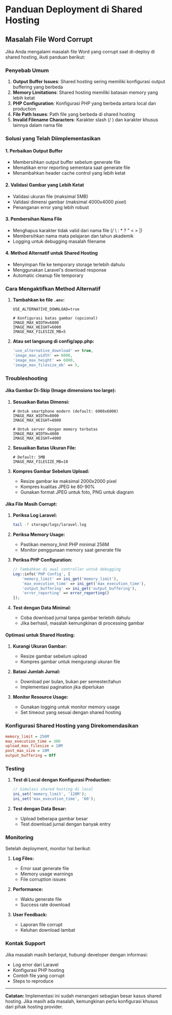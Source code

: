 # Panduan Deployment di Shared Hosting

## Masalah File Word Corrupt

Jika Anda mengalami masalah file Word yang corrupt saat di-deploy di shared hosting, ikuti panduan berikut:

### Penyebab Umum

1. **Output Buffer Issues**: Shared hosting sering memiliki konfigurasi output buffering yang berbeda
2. **Memory Limitations**: Shared hosting memiliki batasan memory yang lebih ketat
3. **PHP Configuration**: Konfigurasi PHP yang berbeda antara local dan production
4. **File Path Issues**: Path file yang berbeda di shared hosting
5. **Invalid Filename Characters**: Karakter slash (/ \) dan karakter khusus lainnya dalam nama file

### Solusi yang Telah Diimplementasikan

#### 1. Perbaikan Output Buffer
- Membersihkan output buffer sebelum generate file
- Mematikan error reporting sementara saat generate file
- Menambahkan header cache control yang lebih ketat

#### 2. Validasi Gambar yang Lebih Ketat
- Validasi ukuran file (maksimal 5MB)
- Validasi dimensi gambar (maksimal 4000x4000 pixel)
- Penanganan error yang lebih robust

#### 3. Pembersihan Nama File
- Menghapus karakter tidak valid dari nama file (/ \ : * ? " < > |)
- Membersihkan nama mata pelajaran dan tahun akademik
- Logging untuk debugging masalah filename

#### 4. Method Alternatif untuk Shared Hosting
- Menyimpan file ke temporary storage terlebih dahulu
- Menggunakan Laravel's download response
- Automatic cleanup file temporary

### Cara Mengaktifkan Method Alternatif

1. **Tambahkan ke file `.env`:**
   ```
   USE_ALTERNATIVE_DOWNLOAD=true
   
   # Konfigurasi batas gambar (opsional)
   IMAGE_MAX_WIDTH=6000
   IMAGE_MAX_HEIGHT=6000
   IMAGE_MAX_FILESIZE_MB=5
   ```

2. **Atau set langsung di config/app.php:**
   ```php
   'use_alternative_download' => true,
   'image_max_width' => 6000,
   'image_max_height' => 6000,
   'image_max_filesize_mb' => 5,
   ```

### Troubleshooting

#### Jika Gambar Di-Skip (Image dimensions too large):

1. **Sesuaikan Batas Dimensi:**
   ```env
   # Untuk smartphone modern (default: 6000x6000)
   IMAGE_MAX_WIDTH=8000
   IMAGE_MAX_HEIGHT=8000
   
   # Untuk server dengan memory terbatas
   IMAGE_MAX_WIDTH=4000
   IMAGE_MAX_HEIGHT=4000
   ```

2. **Sesuaikan Batas Ukuran File:**
   ```env
   # Default: 5MB
   IMAGE_MAX_FILESIZE_MB=10
   ```

3. **Kompres Gambar Sebelum Upload:**
   - Resize gambar ke maksimal 2000x2000 pixel
   - Kompres kualitas JPEG ke 80-90%
   - Gunakan format JPEG untuk foto, PNG untuk diagram

#### Jika File Masih Corrupt:

1. **Periksa Log Laravel:**
   ```bash
   tail -f storage/logs/laravel.log
   ```

2. **Periksa Memory Usage:**
   - Pastikan memory_limit PHP minimal 256M
   - Monitor penggunaan memory saat generate file

3. **Periksa PHP Configuration:**
   ```php
   // Tambahkan di awal controller untuk debugging
   Log::info('PHP Config', [
       'memory_limit' => ini_get('memory_limit'),
       'max_execution_time' => ini_get('max_execution_time'),
       'output_buffering' => ini_get('output_buffering'),
       'error_reporting' => error_reporting()
   ]);
   ```

4. **Test dengan Data Minimal:**
   - Coba download jurnal tanpa gambar terlebih dahulu
   - Jika berhasil, masalah kemungkinan di processing gambar

#### Optimasi untuk Shared Hosting:

1. **Kurangi Ukuran Gambar:**
   - Resize gambar sebelum upload
   - Kompres gambar untuk mengurangi ukuran file

2. **Batasi Jumlah Jurnal:**
   - Download per bulan, bukan per semester/tahun
   - Implementasi pagination jika diperlukan

3. **Monitor Resource Usage:**
   - Gunakan logging untuk monitor memory usage
   - Set timeout yang sesuai dengan shared hosting

### Konfigurasi Shared Hosting yang Direkomendasikan

```ini
memory_limit = 256M
max_execution_time = 300
upload_max_filesize = 10M
post_max_size = 10M
output_buffering = Off
```

### Testing

1. **Test di Local dengan Konfigurasi Production:**
   ```php
   // Simulasi shared hosting di local
   ini_set('memory_limit', '128M');
   ini_set('max_execution_time', '60');
   ```

2. **Test dengan Data Besar:**
   - Upload beberapa gambar besar
   - Test download jurnal dengan banyak entry

### Monitoring

Setelah deployment, monitor hal berikut:

1. **Log Files:**
   - Error saat generate file
   - Memory usage warnings
   - File corruption issues

2. **Performance:**
   - Waktu generate file
   - Success rate download

3. **User Feedback:**
   - Laporan file corrupt
   - Keluhan download lambat

### Kontak Support

Jika masalah masih berlanjut, hubungi developer dengan informasi:
- Log error dari Laravel
- Konfigurasi PHP hosting
- Contoh file yang corrupt
- Steps to reproduce

---

**Catatan:** Implementasi ini sudah menangani sebagian besar kasus shared hosting. Jika masih ada masalah, kemungkinan perlu konfigurasi khusus dari pihak hosting provider.
